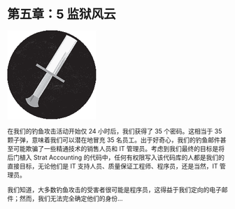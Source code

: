 # 第五章：5 监狱风云

![](img/chapterart.png)

在我们的钓鱼攻击活动开始仅 24 小时后，我们获得了 35 个密码。这相当于 35 颗子弹，意味着我们可以潜在地冒充 35 名员工。出于好奇心，我们的钓鱼邮件甚至可能欺骗了一些精通技术的销售人员和 IT 管理员。考虑到我们最终的目标是将后门植入 Strat Accounting 的代码中，任何有权限写入该代码库的人都是我们的直接目标，无论他们是 IT 支持人员、质量保证工程师、程序员，还是当然，IT 管理员。

我们知道，大多数钓鱼攻击的受害者很可能是程序员，这得益于我们定向的电子邮件；然而，我们无法完全确定他们的身份...
